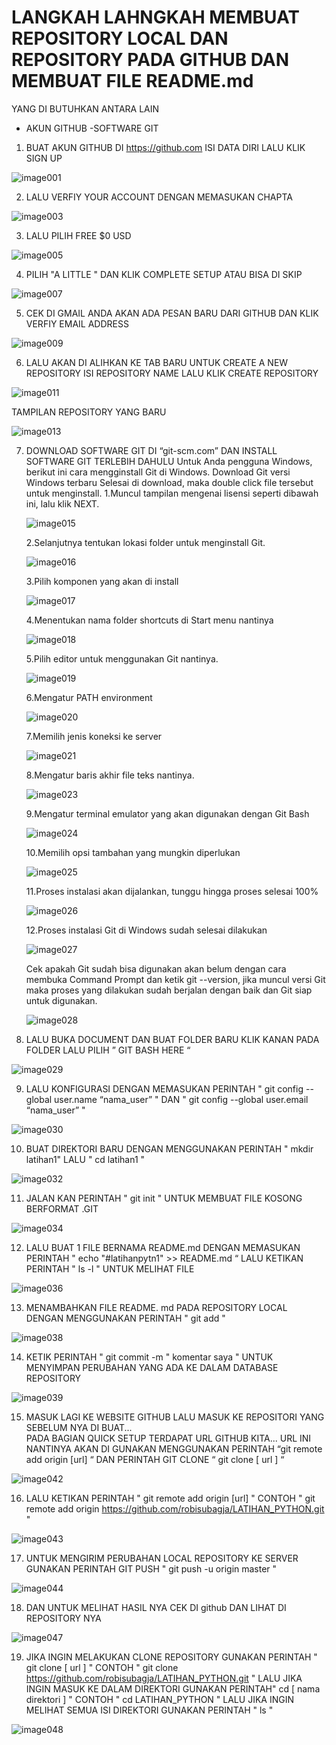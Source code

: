 <h1>LANGKAH LAHNGKAH MEMBUAT REPOSITORY LOCAL DAN REPOSITORY PADA GITHUB DAN MEMBUAT FILE README.md</h1>

YANG DI BUTUHKAN ANTARA LAIN
- AKUN GITHUB
-SOFTWARE GIT

1. BUAT AKUN GITHUB DI https://github.com ISI DATA DIRI LALU KLIK SIGN UP

![image001](https://user-images.githubusercontent.com/56831922/67454402-4b265580-f654-11e9-9201-5f18bf5f8418.jpg)


2. LALU VERFIY YOUR ACCOUNT DENGAN MEMASUKAN CHAPTA

![image003](https://user-images.githubusercontent.com/56831922/67454404-4bbeec00-f654-11e9-8676-fcddd5499b15.jpg)


3. LALU PILIH FREE $0 USD

![image005](https://user-images.githubusercontent.com/56831922/67454580-ec151080-f654-11e9-9b61-2e1107bc4fcf.jpg)


4. PILIH "A LITTLE " DAN KLIK COMPLETE SETUP ATAU BISA DI SKIP

![image007](https://user-images.githubusercontent.com/56831922/67454593-f59e7880-f654-11e9-9ed3-52e87995322c.jpg)


5. CEK DI GMAIL ANDA AKAN ADA PESAN BARU DARI GITHUB DAN KLIK VERFIY EMAIL ADDRESS

![image009](https://user-images.githubusercontent.com/56831922/67454611-0818b200-f655-11e9-947e-e178a6a46b80.jpg)


6. LALU AKAN DI ALIHKAN KE TAB BARU UNTUK CREATE A NEW REPOSITORY ISI REPOSITORY NAME LALU KLIK CREATE REPOSITORY

![image011](https://user-images.githubusercontent.com/56831922/67454689-5ded5a00-f655-11e9-85e6-249fd4aba109.jpg)

TAMPILAN REPOSITORY YANG BARU

![image013](https://user-images.githubusercontent.com/56831922/67454711-79f0fb80-f655-11e9-9bbb-0bd433778cc2.jpg)


7. DOWNLOAD SOFTWARE GIT DI “git-scm.com” DAN  INSTALL SOFTWARE GIT TERLEBIH DAHULU 
Untuk Anda pengguna Windows, berikut ini cara mengginstall Git di Windows.
Download Git versi Windows terbaru Selesai di download, maka double click file tersebut untuk menginstall.
   1.Muncul tampilan mengenai lisensi seperti dibawah ini, lalu klik NEXT.
      
      ![image015](https://user-images.githubusercontent.com/56831922/67455778-d6094f00-f658-11e9-9ef4-b7c15474e943.jpg) 
   
   2.Selanjutnya tentukan lokasi folder untuk menginstall Git.
      
      ![image016](https://user-images.githubusercontent.com/56831922/67455813-f2a58700-f658-11e9-952c-35799ab08845.jpg)
   
   3.Pilih komponen yang akan di install 
      
      ![image017](https://user-images.githubusercontent.com/56831922/67455878-24b6e900-f659-11e9-9cd5-86af5af05737.jpg)
   
   4.Menentukan nama folder shortcuts di Start menu nantinya 
      
      ![image018](https://user-images.githubusercontent.com/56831922/67455978-72335600-f659-11e9-9186-013ea3814e6b.jpg)
   
   5.Pilih editor untuk menggunakan Git nantinya. 
      
      ![image019](https://user-images.githubusercontent.com/56831922/67456006-85462600-f659-11e9-8635-1c86c15ef8b1.jpg)
   
   6.Mengatur PATH environment
      
      ![image020](https://user-images.githubusercontent.com/56831922/67456106-d3f3c000-f659-11e9-9e60-e7dac804fcf2.jpg)
   
   7.Memilih jenis koneksi ke server 
      
      ![image021](https://user-images.githubusercontent.com/56831922/67456149-f84f9c80-f659-11e9-82e1-c9f39ca3f1ee.jpg)
   
   8.Mengatur baris akhir file teks nantinya.
      
      ![image023](https://user-images.githubusercontent.com/56831922/67456194-20d79680-f65a-11e9-960d-91ca9d275cd3.jpg)
   
   9.Mengatur terminal emulator yang akan digunakan dengan Git Bash
      
      ![image024](https://user-images.githubusercontent.com/56831922/67456296-888de180-f65a-11e9-9a26-e4961177e42b.jpg)   
   
   10.Memilih opsi tambahan yang mungkin diperlukan
      
      ![image025](https://user-images.githubusercontent.com/56831922/67456325-9b081b00-f65a-11e9-901e-472305d58d62.jpg)
   
   11.Proses instalasi akan dijalankan, tunggu hingga proses selesai 100% 
      
      ![image026](https://user-images.githubusercontent.com/56831922/67456326-9ba0b180-f65a-11e9-8547-24e8df597d35.jpg)
   
   12.Proses instalasi Git di Windows sudah selesai dilakukan  
      
      ![image027](https://user-images.githubusercontent.com/56831922/67456327-9ba0b180-f65a-11e9-8d7f-09cbc13aab28.jpg)
   
   Cek apakah Git sudah bisa digunakan akan belum dengan cara membuka Command Prompt dan ketik git --version,
   jika muncul versi  Git maka proses yang dilakukan sudah berjalan dengan baik dan Git siap untuk digunakan. 
   
   ![image028](https://user-images.githubusercontent.com/56831922/67456328-9c394800-f65a-11e9-80c7-ff3ee2850964.jpg)
   
   
8. LALU BUKA DOCUMENT DAN BUAT FOLDER BARU KLIK KANAN PADA FOLDER LALU PILIH ” GIT BASH HERE “ 

![image029](https://user-images.githubusercontent.com/56831922/67456468-06ea8380-f65b-11e9-8671-737ba1415329.jpg)


9. LALU KONFIGURASI DENGAN MEMASUKAN PERINTAH " git config --global user.name “nama_user” " DAN " git config --global user.email “nama_user” " 

![image030](https://user-images.githubusercontent.com/56831922/67456469-06ea8380-f65b-11e9-8331-89f5f533d421.jpg)


10. BUAT DIREKTORI BARU DENGAN MENGGUNAKAN PERINTAH " mkdir latihan1" LALU " cd latihan1 "

![image032](https://user-images.githubusercontent.com/56831922/67456561-6183df80-f65b-11e9-889f-a2a3b27b31ae.jpg)


11. JALAN KAN PERINTAH " git init " UNTUK MEMBUAT FILE KOSONG BERFORMAT .GIT

![image034](https://user-images.githubusercontent.com/56831922/67456585-719bbf00-f65b-11e9-9f09-a4eee18ab651.jpg)


12. LALU BUAT 1 FILE BERNAMA README.md DENGAN MEMASUKAN PERINTAH " echo "#latihanpytn1" >> README.md “ 
LALU KETIKAN PERINTAH " ls -l " UNTUK MELIHAT FILE

![image036](https://user-images.githubusercontent.com/56831922/67456598-7fe9db00-f65b-11e9-8df8-9c9ef71193b1.jpg)


13. MENAMBAHKAN FILE README. md PADA REPOSITORY LOCAL  DENGAN MENGGUNAKAN PERINTAH " git add "

![image038](https://user-images.githubusercontent.com/56831922/67456618-8e37f700-f65b-11e9-85f0-24d432597ecf.jpg)


14. KETIK PERINTAH " git commit -m " komentar saya " UNTUK MENYIMPAN PERUBAHAN YANG ADA KE DALAM DATABASE REPOSITORY

![image039](https://user-images.githubusercontent.com/56831922/67456633-9bed7c80-f65b-11e9-93ac-b8b5c7370fce.jpg)


15. MASUK LAGI KE WEBSITE GITHUB LALU MASUK KE REPOSITORI YANG SEBELUM NYA DI BUAT...  
PADA BAGIAN QUICK SETUP TERDAPAT URL GITHUB KITA...
URL INI NANTINYA AKAN DI GUNAKAN MENGGUNAKAN PERINTAH “git remote add origin [url] “ 
DAN PERINTAH GIT CLONE “ git clone [ url ] “

![image042](https://user-images.githubusercontent.com/56831922/67456668-b6275a80-f65b-11e9-993c-a9bb07a8e491.jpg)


16. LALU KETIKAN PERINTAH " git remote add origin [url] " CONTOH
 " git remote add origin https://github.com/robisubagja/LATIHAN_PYTHON.git "

![image043](https://user-images.githubusercontent.com/56831922/67456697-c93a2a80-f65b-11e9-8bbb-c0f4122dbea5.jpg)


17. UNTUK MENGIRIM PERUBAHAN LOCAL REPOSITORY KE SERVER GUNAKAN PERINTAH GIT PUSH " git push -u origin master "

![image044](https://user-images.githubusercontent.com/56831922/67456698-c93a2a80-f65b-11e9-8ad9-1954d7317a02.jpg)


18. DAN UNTUK MELIHAT HASIL NYA CEK DI github DAN LIHAT DI REPOSITORY NYA

![image047](https://user-images.githubusercontent.com/56831922/67456735-e2db7200-f65b-11e9-8388-1373d8f42d6b.jpg)


19. JIKA INGIN MELAKUKAN CLONE REPOSITORY GUNAKAN PERINTAH " git clone [ url ] " CONTOH " git clone https://github.com/robisubagja/LATIHAN_PYTHON.git " LALU JIKA INGIN MASUK KE DALAM DIREKTORI GUNAKAN PERINTAH" cd [ nama direktori ] " CONTOH " cd LATIHAN_PYTHON " LALU JIKA INGIN MELIHAT SEMUA ISI DIREKTORI GUNAKAN PERINTAH " ls " 

![image048](https://user-images.githubusercontent.com/56831922/67456736-e2db7200-f65b-11e9-85f9-cf8f95d8e62e.jpg)
